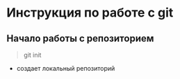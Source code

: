 # Инструкция по работе с git

## Начало работы с репозиторием
> git init

* создает локальный репозиторий